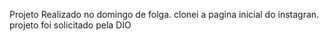 Projeto Realizado no domingo de folga.
clonei a pagina inicial do instagran. projeto foi solicitado pela DIO